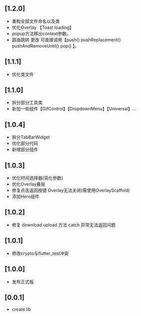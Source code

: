 ## [1.2.0]
  * 重构全部文件命名以及类
 * 优化Overlay 【Toast loading】
 * popup方法移出context参数。
 * 路由跳转 更改 可直接调用【push() pushReplacement() pushAndRemoveUntil() pop() 】。
## [1.1.1]
 * 优化类文件
## [1.1.0]
 * 拆分部分工具类
 * 新加一些组件【GifControl】【DropdownMenu】【Universal】...
## [1.0.4]
 * 拆分TabBarWidget 
 * 优化部分代码 
 * 新增部分组件
## [1.0.3]
 * 优化时间选择器(简化参数)
 * 优化Overlay叠层
 * 修复点击返回按键 Overlay无法关闭(需使用OverlayScaffold)
 * 添加Hero组件
## [1.0.2]
 * 修复 download upload 方法 catch 异常无法返回问题
## [1.0.1]
 * 修改crypto与flutter_test冲突
## [1.0.0]
 * 发布正式版
## [0.0.1]
 * create lib
